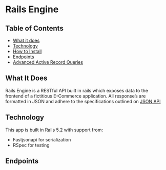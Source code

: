 # Rails Engine

## Table of Contents

  - [What it does](#what-it-does)
  - [Technology](#technology)
  - [How to Install](#how-to-install)
  - [Endpoints](#endpoints)
  - [Advanced Active Record Queries](#advanced-active-record-queries)
  
## What It Does

Rails Engine is a RESTful API built in rails which exposes data to the frontend of a fictitious E-Commerce application. All response’s are formatted in JSON and adhere to the specifications outlined on [JSON API](https://jsonapi.org/format/)

## Technology

This app is built in Rails 5.2 with support from:
- Fastjsonapi for serialization
- RSpec for testing

## Endpoints
